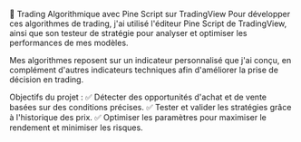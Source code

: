 📌 Trading Algorithmique avec Pine Script sur TradingView
Pour développer ces algorithmes de trading, j'ai utilisé l'éditeur Pine Script de TradingView, ainsi que son testeur de stratégie pour analyser et optimiser les performances de mes modèles.

Mes algorithmes reposent sur un indicateur personnalisé que j'ai conçu, en complément d'autres indicateurs techniques afin d'améliorer la prise de décision en trading.

Objectifs du projet :
✅ Détecter des opportunités d'achat et de vente basées sur des conditions précises.
✅ Tester et valider les stratégies grâce à l'historique des prix.
✅ Optimiser les paramètres pour maximiser le rendement et minimiser les risques.
